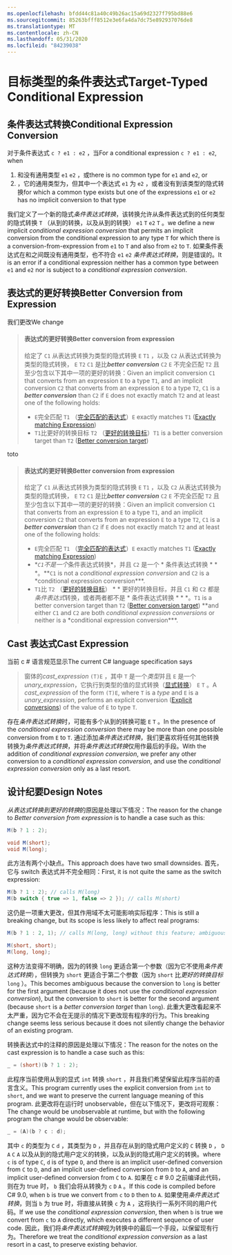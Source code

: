 ```yaml
---
ms.openlocfilehash: bfdd44c81a40c49b26ac15a69d2327f795bd88e6
ms.sourcegitcommit: 85263bfff8512e3e6fa4da7dc75e892937076de8
ms.translationtype: MT
ms.contentlocale: zh-CN
ms.lasthandoff: 05/31/2020
ms.locfileid: "84239038"
---
```

# <a name="target-typed-conditional-expression"></a><span data-ttu-id="58fd7-101">目标类型的条件表达式</span><span class="sxs-lookup"><span data-stu-id="58fd7-101">Target-Typed Conditional Expression</span></span>

## <a name="conditional-expression-conversion"></a><span data-ttu-id="58fd7-102">条件表达式转换</span><span class="sxs-lookup"><span data-stu-id="58fd7-102">Conditional Expression Conversion</span></span>

<span data-ttu-id="58fd7-103">对于条件表达式 `c ? e1 : e2` ，当</span><span class="sxs-lookup"><span data-stu-id="58fd7-103">For a conditional expression `c ? e1 : e2`, when</span></span>

1. <span data-ttu-id="58fd7-104">和没有通用类型 `e1` `e2` ，或</span><span class="sxs-lookup"><span data-stu-id="58fd7-104">there is no common type for `e1` and `e2`, or</span></span>
2. <span data-ttu-id="58fd7-105">，它的通用类型为，但其中一个表达式 `e1` 为 `e2` ，或者没有到该类型的隐式转换</span><span class="sxs-lookup"><span data-stu-id="58fd7-105">for which a common type exists but one of the expressions `e1` or `e2` has no implicit conversion to that type</span></span>

<span data-ttu-id="58fd7-106">我们定义了一个新的隐式*条件表达式转换*，该转换允许从条件表达式到的任何类型的隐式转换 `T` （从到的转换，以及从到的转换） `e1` `T` `e2` `T` 。</span><span class="sxs-lookup"><span data-stu-id="58fd7-106">we define a new implicit *conditional expression conversion* that permits an implicit conversion from the conditional expression to any type `T` for which there is a conversion-from-expression from `e1` to `T` and also from `e2` to `T`.</span></span>  <span data-ttu-id="58fd7-107">如果条件表达式在和之间既没有通用类型，也不符合 `e1` `e2` *条件表达式转换*，则是错误的。</span><span class="sxs-lookup"><span data-stu-id="58fd7-107">It is an error if a conditional expression neither has a common type between `e1` and `e2` nor is subject to a *conditional expression conversion*.</span></span>

## <a name="better-conversion-from-expression"></a><span data-ttu-id="58fd7-108">表达式的更好转换</span><span class="sxs-lookup"><span data-stu-id="58fd7-108">Better Conversion from Expression</span></span>

<span data-ttu-id="58fd7-109">我们更改</span><span class="sxs-lookup"><span data-stu-id="58fd7-109">We change</span></span>

> #### <a name="better-conversion-from-expression"></a><span data-ttu-id="58fd7-110">表达式的更好转换</span><span class="sxs-lookup"><span data-stu-id="58fd7-110">Better conversion from expression</span></span>
> 
> <span data-ttu-id="58fd7-111">给定了 `C1` 从表达式转换为类型的隐式转换 `E` `T1` ，以及 `C2` 从表达式转换为类型的隐式转换， `E` `T2` `C1` 是比***better conversion*** `C2` `E` 不完全匹配 `T2` 且至少包含以下其中一项的更好的转换：</span><span class="sxs-lookup"><span data-stu-id="58fd7-111">Given an implicit conversion `C1` that converts from an expression `E` to a type `T1`, and an implicit conversion `C2` that converts from an expression `E` to a type `T2`, `C1` is a ***better conversion*** than `C2` if `E` does not exactly match `T2` and at least one of the following holds:</span></span>
> 
> * <span data-ttu-id="58fd7-112">`E`完全匹配 `T1` （[完全匹配的表达式](expressions.md#exactly-matching-expression)）</span><span class="sxs-lookup"><span data-stu-id="58fd7-112">`E` exactly matches `T1` ([Exactly matching Expression](expressions.md#exactly-matching-expression))</span></span>
> * <span data-ttu-id="58fd7-113">`T1`比更好的转换目标 `T2` （[更好的转换目标](expressions.md#better-conversion-target)）</span><span class="sxs-lookup"><span data-stu-id="58fd7-113">`T1` is a better conversion target than `T2` ([Better conversion target](expressions.md#better-conversion-target))</span></span>

<span data-ttu-id="58fd7-114">to</span><span class="sxs-lookup"><span data-stu-id="58fd7-114">to</span></span>

> #### <a name="better-conversion-from-expression"></a><span data-ttu-id="58fd7-115">表达式的更好转换</span><span class="sxs-lookup"><span data-stu-id="58fd7-115">Better conversion from expression</span></span>
> 
> <span data-ttu-id="58fd7-116">给定了 `C1` 从表达式转换为类型的隐式转换 `E` `T1` ，以及 `C2` 从表达式转换为类型的隐式转换， `E` `T2` `C1` 是比***better conversion*** `C2` `E` 不完全匹配 `T2` 且至少包含以下其中一项的更好的转换：</span><span class="sxs-lookup"><span data-stu-id="58fd7-116">Given an implicit conversion `C1` that converts from an expression `E` to a type `T1`, and an implicit conversion `C2` that converts from an expression `E` to a type `T2`, `C1` is a ***better conversion*** than `C2` if `E` does not exactly match `T2` and at least one of the following holds:</span></span>
> 
> * <span data-ttu-id="58fd7-117">`E`完全匹配 `T1` （[完全匹配的表达式](expressions.md#exactly-matching-expression)）</span><span class="sxs-lookup"><span data-stu-id="58fd7-117">`E` exactly matches `T1` ([Exactly matching Expression](expressions.md#exactly-matching-expression))</span></span>
> * <span data-ttu-id="58fd7-118">\**`C1`不是一个*条件表达式转换\*，并且 `C2` 是一个 \* 条件表达式转换 \* \* \*。</span><span class="sxs-lookup"><span data-stu-id="58fd7-118">\*\*`C1` is not a *conditional expression conversion* and `C2` is a \*conditional expression conversion\*\*\*.</span></span>
> * <span data-ttu-id="58fd7-119">`T1`比 `T2` （[更好的转换目标](expressions.md#better-conversion-target)） \* \* 更好的转换目标，并且 `C1` 和 `C2` 都是*条件表达式*转换，或者两者都不是 \* 条件表达式转换 \* \* \*。</span><span class="sxs-lookup"><span data-stu-id="58fd7-119">`T1` is a better conversion target than `T2` ([Better conversion target](expressions.md#better-conversion-target)) \*\*and either `C1` and `C2` are both *conditional expression conversions* or neither is a \*conditional expression conversion\*\*\*.</span></span>

## <a name="cast-expression"></a><span data-ttu-id="58fd7-120">Cast 表达式</span><span class="sxs-lookup"><span data-stu-id="58fd7-120">Cast Expression</span></span>

<span data-ttu-id="58fd7-121">当前 c # 语言规范显示</span><span class="sxs-lookup"><span data-stu-id="58fd7-121">The current C# language specification says</span></span>

> <span data-ttu-id="58fd7-122">窗体的*cast_expression* `(T)E` ，其中 `T` 是一个*类型*并且 `E` 是一个*unary_expression*，它执行到类型的值的显式转换（[显式转换](conversions.md#explicit-conversions)） `E` `T` 。</span><span class="sxs-lookup"><span data-stu-id="58fd7-122">A *cast_expression* of the form `(T)E`, where `T` is a *type* and `E` is a *unary_expression*, performs an explicit conversion ([Explicit conversions](conversions.md#explicit-conversions)) of the value of `E` to type `T`.</span></span>

<span data-ttu-id="58fd7-123">存在*条件表达式转换*时，可能有多个从到的转换可能 `E` `T` 。</span><span class="sxs-lookup"><span data-stu-id="58fd7-123">In the presence of the *conditional expression conversion* there may be more than one possible conversion from `E` to `T`.</span></span> <span data-ttu-id="58fd7-124">通过添加*条件表达式转换*，我们更喜欢将任何其他转换转换为*条件表达式转换*，并将*条件表达式转换*仅用作最后的手段。</span><span class="sxs-lookup"><span data-stu-id="58fd7-124">With the addition of *conditional expression conversion*, we prefer any other conversion to a *conditional expression conversion*, and use the *conditional expression conversion* only as a last resort.</span></span>

## <a name="design-notes"></a><span data-ttu-id="58fd7-125">设计纪要</span><span class="sxs-lookup"><span data-stu-id="58fd7-125">Design Notes</span></span>

<span data-ttu-id="58fd7-126">*从表达式转换到更好的转换*的原因是处理以下情况：</span><span class="sxs-lookup"><span data-stu-id="58fd7-126">The reason for the change to *Better conversion from expression* is to handle a case such as this:</span></span>

```csharp
M(b ? 1 : 2);

void M(short);
void M(long);
```

<span data-ttu-id="58fd7-127">此方法有两个小缺点。</span><span class="sxs-lookup"><span data-stu-id="58fd7-127">This approach does have two small downsides.</span></span>  <span data-ttu-id="58fd7-128">首先，它与 switch 表达式并不完全相同：</span><span class="sxs-lookup"><span data-stu-id="58fd7-128">First, it is not quite the same as the switch expression:</span></span>

```csharp
M(b ? 1 : 2); // calls M(long)
M(b switch { true => 1, false => 2 }); // calls M(short)
```

<span data-ttu-id="58fd7-129">这仍是一项重大更改，但其作用域不太可能影响实际程序：</span><span class="sxs-lookup"><span data-stu-id="58fd7-129">This is still a breaking change, but its scope is less likely to affect real programs:</span></span>

```csharp
M(b ? 1 : 2, 1); // calls M(long, long) without this feature; ambiguous with this feature.

M(short, short);
M(long, long);
```

<span data-ttu-id="58fd7-130">这种方法变得不明确，因为的转换 `long` 更适合第一个参数（因为它不使用*条件表达式转换*），但转换为 `short` 更适合于第二个参数（因为 `short` 比*更好的转换目标* `long` ）。</span><span class="sxs-lookup"><span data-stu-id="58fd7-130">This becomes ambiguous because the conversion to `long` is better for the first argument (because it does not use the *conditional expression conversion*), but the conversion to `short` is better for the second argument (because `short` is a *better conversion target* than `long`).</span></span> <span data-ttu-id="58fd7-131">此重大更改看起来不太严重，因为它不会在无提示的情况下更改现有程序的行为。</span><span class="sxs-lookup"><span data-stu-id="58fd7-131">This breaking change seems less serious because it does not silently change the behavior of an existing program.</span></span>

<span data-ttu-id="58fd7-132">转换表达式中的注释的原因是处理以下情况：</span><span class="sxs-lookup"><span data-stu-id="58fd7-132">The reason for the notes on the cast expression is to handle a case such as this:</span></span>

```csharp
_ = (short)(b ? 1 : 2);
```

<span data-ttu-id="58fd7-133">此程序当前使用从到的显式 `int` 转换 `short` ，并且我们希望保留此程序当前的语言含义。</span><span class="sxs-lookup"><span data-stu-id="58fd7-133">This program currently uses the explicit conversion from `int` to `short`, and we want to preserve the current language meaning of this program.</span></span>  <span data-ttu-id="58fd7-134">此更改将在运行时 unobservable，但在以下情况下，更改将可观察：</span><span class="sxs-lookup"><span data-stu-id="58fd7-134">The change would be unobservable at runtime, but with the following program the change would be observable:</span></span>

```csharp
_ = (A)(b ? c : d);
```

<span data-ttu-id="58fd7-135">其中 `c` 的类型为 `C` `d` ，其类型为 `D` ，并且存在从到的隐式用户定义的 `C` 转换 `D` ， `D` `A` `C` `A` 以及从到的隐式用户定义的转换，以及从到的隐式用户定义的转换。</span><span class="sxs-lookup"><span data-stu-id="58fd7-135">where `c` is of type `C`, `d` is of type `D`, and there is an implicit user-defined conversion from `C` to `D`, and an implicit user-defined conversion from `D` to `A`, and an implicit user-defined conversion from `C` to `A`.</span></span> <span data-ttu-id="58fd7-136">如果在 c # 9.0 之前编译此代码，则在为 true 时， `b` 我们会将从转换为 `c` `D` `A` 。</span><span class="sxs-lookup"><span data-stu-id="58fd7-136">If this code is compiled before C# 9.0, when `b` is true we convert from `c` to `D` then to `A`.</span></span> <span data-ttu-id="58fd7-137">如果使用*条件表达式转换*，则当 `b` 为 true 时，将直接从转换 `c` 为 `A` ，这将执行一系列不同的用户代码。</span><span class="sxs-lookup"><span data-stu-id="58fd7-137">If we use the *conditional expression conversion*, then when `b` is true we convert from `c` to `A` directly, which executes a different sequence of user code.</span></span> <span data-ttu-id="58fd7-138">因此，我们将*条件表达式转换*视为转换中的最后一个手段，以保留现有行为。</span><span class="sxs-lookup"><span data-stu-id="58fd7-138">Therefore we treat the *conditional expression conversion* as a last resort in a cast, to preserve existing behavior.</span></span>
